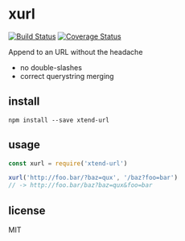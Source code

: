 # xurl

[![Build Status](https://travis-ci.org/gillesdemey/xtend-url.svg?branch=master)](https://travis-ci.org/gillesdemey/xtend-url)
[![Coverage Status](https://coveralls.io/repos/github/gillesdemey/xtend-url/badge.svg?branch=master)](https://coveralls.io/github/gillesdemey/xtend-url?branch=master)

Append to an URL without the headache

* no double-slashes
* correct querystring merging

## install

```shell
npm install --save xtend-url
```

## usage

```javascript
const xurl = require('xtend-url')

xurl('http://foo.bar/?baz=qux', '/baz?foo=bar')
// -> http://foo.bar/baz?baz=qux&foo=bar
```

## license

MIT

